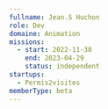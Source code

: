 ```yaml
---
fullname: Jean.S Huchon
role: Dev
domaine: Animation
missions:
  - start: 2022-11-30
    end: 2023-04-29
    status: independent
startups:
  - Permis2visites
memberType: beta
---
```


